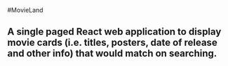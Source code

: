 #MovieLand
## A single paged React web application to display movie cards (i.e. titles, posters, date of release and other info) that would match on searching.

